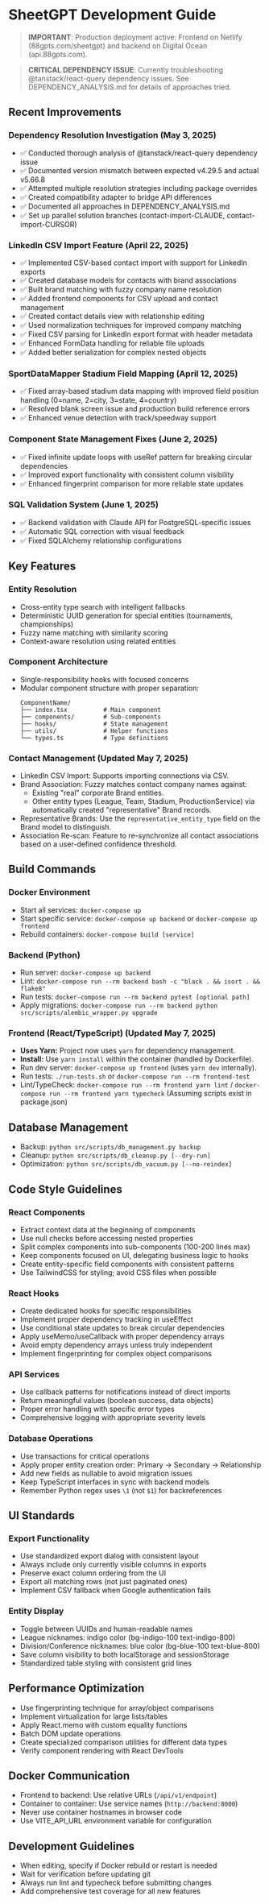 # SheetGPT Development Guide

> **IMPORTANT**: Production deployment active: Frontend on Netlify (88gpts.com/sheetgpt) and backend on Digital Ocean (api.88gpts.com).

> **CRITICAL DEPENDENCY ISSUE**: Currently troubleshooting @tanstack/react-query dependency issues. See DEPENDENCY_ANALYSIS.md for details of approaches tried.

## Recent Improvements

### Dependency Resolution Investigation (May 3, 2025)
- ✅ Conducted thorough analysis of @tanstack/react-query dependency issue
- ✅ Documented version mismatch between expected v4.29.5 and actual v5.66.8
- ✅ Attempted multiple resolution strategies including package overrides
- ✅ Created compatibility adapter to bridge API differences
- ✅ Documented all approaches in DEPENDENCY_ANALYSIS.md
- ✅ Set up parallel solution branches (contact-import-CLAUDE, contact-import-CURSOR)

### LinkedIn CSV Import Feature (April 22, 2025)
- ✅ Implemented CSV-based contact import with support for LinkedIn exports
- ✅ Created database models for contacts with brand associations
- ✅ Built brand matching with fuzzy company name resolution
- ✅ Added frontend components for CSV upload and contact management
- ✅ Created contact details view with relationship editing
- ✅ Used normalization techniques for improved company matching
- ✅ Fixed CSV parsing for LinkedIn export format with header metadata
- ✅ Enhanced FormData handling for reliable file uploads
- ✅ Added better serialization for complex nested objects

### SportDataMapper Stadium Field Mapping (April 12, 2025)
- ✅ Fixed array-based stadium data mapping with improved field position handling (0=name, 2=city, 3=state, 4=country)
- ✅ Resolved blank screen issue and production build reference errors
- ✅ Enhanced venue detection with track/speedway support

### Component State Management Fixes (June 2, 2025)
- ✅ Fixed infinite update loops with useRef pattern for breaking circular dependencies
- ✅ Improved export functionality with consistent column visibility
- ✅ Enhanced fingerprint comparison for more reliable state updates

### SQL Validation System (June 1, 2025)
- ✅ Backend validation with Claude API for PostgreSQL-specific issues
- ✅ Automatic SQL correction with visual feedback
- ✅ Fixed SQLAlchemy relationship configurations

## Key Features

### Entity Resolution
- Cross-entity type search with intelligent fallbacks
- Deterministic UUID generation for special entities (tournaments, championships)
- Fuzzy name matching with similarity scoring
- Context-aware resolution using related entities

### Component Architecture
- Single-responsibility hooks with focused concerns
- Modular component structure with proper separation:
  ```
  ComponentName/
  ├── index.tsx          # Main component
  ├── components/        # Sub-components
  ├── hooks/             # State management
  ├── utils/             # Helper functions
  └── types.ts           # Type definitions
  ```

### Contact Management (Updated May 7, 2025)
- LinkedIn CSV Import: Supports importing connections via CSV.
- Brand Association: Fuzzy matches contact company names against:
  - Existing "real" corporate Brand entities.
  - Other entity types (League, Team, Stadium, ProductionService) via automatically created "representative" Brand records.
- Representative Brands: Use the `representative_entity_type` field on the Brand model to distinguish.
- Association Re-scan: Feature to re-synchronize all contact associations based on a user-defined confidence threshold.

## Build Commands

### Docker Environment
- Start all services: `docker-compose up`
- Start specific service: `docker-compose up backend` or `docker-compose up frontend`
- Rebuild containers: `docker-compose build [service]`

### Backend (Python)
- Run server: `docker-compose up backend`
- Lint: `docker-compose run --rm backend bash -c "black . && isort . && flake8"`
- Run tests: `docker-compose run --rm backend pytest [optional path]`
- Apply migrations: `docker-compose run --rm backend python src/scripts/alembic_wrapper.py upgrade`

### Frontend (React/TypeScript) (Updated May 7, 2025)
- **Uses Yarn:** Project now uses `yarn` for dependency management.
- **Install:** Use `yarn install` within the container (handled by Dockerfile).
- Run dev server: `docker-compose up frontend` (uses `yarn dev` internally).
- Run tests: `./run-tests.sh` or `docker-compose run --rm frontend-test`
- Lint/TypeCheck: `docker-compose run --rm frontend yarn lint` / `docker-compose run --rm frontend yarn typecheck` (Assuming scripts exist in package.json)

## Database Management
- Backup: `python src/scripts/db_management.py backup`
- Cleanup: `python src/scripts/db_cleanup.py [--dry-run]`
- Optimization: `python src/scripts/db_vacuum.py [--no-reindex]`

## Code Style Guidelines

### React Components
- Extract context data at the beginning of components
- Use null checks before accessing nested properties
- Split complex components into sub-components (100-200 lines max)
- Keep components focused on UI, delegating business logic to hooks
- Create entity-specific field components with consistent patterns
- Use TailwindCSS for styling; avoid CSS files when possible

### React Hooks
- Create dedicated hooks for specific responsibilities
- Implement proper dependency tracking in useEffect
- Use conditional state updates to break circular dependencies
- Apply useMemo/useCallback with proper dependency arrays
- Avoid empty dependency arrays unless truly independent
- Implement fingerprinting for complex object comparisons

### API Services
- Use callback patterns for notifications instead of direct imports
- Return meaningful values (boolean success, data objects)
- Proper error handling with specific error types
- Comprehensive logging with appropriate severity levels

### Database Operations
- Use transactions for critical operations
- Apply proper entity creation order: Primary → Secondary → Relationship
- Add new fields as nullable to avoid migration issues
- Keep TypeScript interfaces in sync with backend models
- Remember Python regex uses `\1` (not `$1`) for backreferences

## UI Standards

### Export Functionality
- Use standardized export dialog with consistent layout
- Always include only currently visible columns in exports
- Preserve exact column ordering from the UI
- Export all matching rows (not just paginated ones)
- Implement CSV fallback when Google authentication fails

### Entity Display
- Toggle between UUIDs and human-readable names
- League nicknames: indigo color (bg-indigo-100 text-indigo-800)
- Division/Conference nicknames: blue color (bg-blue-100 text-blue-800)
- Save column visibility to both localStorage and sessionStorage
- Standardized table styling with consistent grid lines

## Performance Optimization
- Use fingerprinting technique for array/object comparisons
- Implement virtualization for large lists/tables
- Apply React.memo with custom equality functions
- Batch DOM update operations
- Create specialized comparison utilities for different data types
- Verify component rendering with React DevTools

## Docker Communication
- Frontend to backend: Use relative URLs (`/api/v1/endpoint`)
- Container to container: Use service names (`http://backend:8000`)
- Never use container hostnames in browser code
- Use VITE_API_URL environment variable for configuration

## Development Guidelines
- When editing, specify if Docker rebuild or restart is needed
- Wait for verification before updating git
- Always run lint and typecheck before submitting changes
- Add comprehensive test coverage for all new features